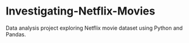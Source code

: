# Investigating-Netflix-Movies
Data analysis project exploring Netflix movie dataset using Python and Pandas.
